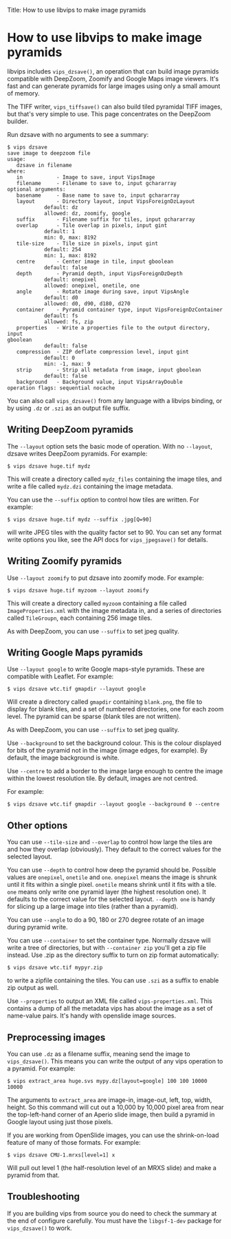 Title: How to use libvips to make image pyramids

# How to use libvips to make image pyramids

libvips includes `vips_dzsave()`, an operation
that can build image pyramids compatible with <ulink
url="http://en.wikipedia.org/wiki/Deep_Zoom">DeepZoom</ulink>, Zoomify
and <ulink url="https://developers.google.com/maps">Google Maps</ulink>
image viewers. It's fast and can generate pyramids for large images using
only a small amount of memory.

The TIFF writer, `vips_tiffsave()` can also build tiled pyramidal TIFF images,
but that's very simple to use. This page concentrates on the DeepZoom builder.  

Run dzsave with no arguments to see a summary:

```
$ vips dzsave
save image to deepzoom file
usage:
   dzsave in filename
where:
   in           - Image to save, input VipsImage
   filename     - Filename to save to, input gchararray
optional arguments:
   basename     - Base name to save to, input gchararray
   layout       - Directory layout, input VipsForeignDzLayout
			default: dz
			allowed: dz, zoomify, google
   suffix       - Filename suffix for tiles, input gchararray
   overlap      - Tile overlap in pixels, input gint
			default: 1
			min: 0, max: 8192
   tile-size    - Tile size in pixels, input gint
			default: 254
			min: 1, max: 8192
   centre       - Center image in tile, input gboolean
			default: false
   depth        - Pyramid depth, input VipsForeignDzDepth
			default: onepixel
			allowed: onepixel, onetile, one
   angle        - Rotate image during save, input VipsAngle
			default: d0
			allowed: d0, d90, d180, d270
   container    - Pyramid container type, input VipsForeignDzContainer
			default: fs
			allowed: fs, zip
   properties   - Write a properties file to the output directory, input
gboolean
			default: false
   compression  - ZIP deflate compression level, input gint
			default: 0
			min: -1, max: 9
   strip        - Strip all metadata from image, input gboolean
			default: false
   background   - Background value, input VipsArrayDouble
operation flags: sequential nocache 
```

You can also call `vips_dzsave()` from any language with a libvips binding, or
by using `.dz` or `.szi` as an output file suffix.

## Writing DeepZoom pyramids

The `--layout` option sets the basic mode of operation. With no
`--layout`, dzsave writes DeepZoom pyramids. For example:

```
$ vips dzsave huge.tif mydz
```

This will create a directory called `mydz_files` containing the image
tiles, and write a file called `mydz.dzi` containing the image
metadata. 

You can use the `--suffix` option to control how tiles are written. For
example:

```
$ vips dzsave huge.tif mydz --suffix .jpg[Q=90]
```

will write JPEG tiles with the quality factor set to 90. You can set any
format write options you like, see the API docs for `vips_jpegsave()`
for details.

## Writing Zoomify pyramids

Use `--layout zoomify` to put dzsave into zoomify mode. For example:

```
$ vips dzsave huge.tif myzoom --layout zoomify
```

This will create a directory called `myzoom` containing a file called
`ImageProperties.xml` with the image metadata in, and a series of
directories called `TileGroupn`, each containing 256 image tiles.

As with DeepZoom, you can use `--suffix` to set jpeg quality.

## Writing Google Maps pyramids

Use `--layout google` to write Google maps-style pyramids. These are
compatible with <ulink url="http://leafletjs.com">Leaflet</ulink>. For
example:

```
$ vips dzsave wtc.tif gmapdir --layout google
```

Will create a directory called `gmapdir` containing `blank.png`, the
file to display for blank tiles, and a set of numbered directories, one
for each zoom level. The pyramid can be sparse (blank tiles are not
written).

As with DeepZoom, you can use `--suffix` to set jpeg quality.

Use `--background` to set the background colour. This is the colour
displayed for bits of the pyramid not in the image (image edges, for
example). By default, the image background is white.

Use `--centre` to add a border to the image large enough to centre the
image within the lowest resolution tile. By default, images are not
centred.

For example:

```
$ vips dzsave wtc.tif gmapdir --layout google --background 0 --centre
```

## Other options

You can use `--tile-size` and `--overlap` to control how large the tiles
are and how they overlap (obviously). They default to the correct values
for the selected layout.

You can use `--depth` to control how deep the pyramid should be.  Possible
values are `onepixel`, `onetile` and `one`. `onepixel` means the image
is shrunk until it fits within a single pixel. `onetile` means shrink
until it fits with a tile. `one` means only write one pyramid layer (the
highest resolution one). It defaults to the correct value for the selected
layout. `--depth one` is handy for slicing up a large image into tiles
(rather than a pyramid).

You can use `--angle` to do a 90, 180 or 270 degree rotate of an image
during pyramid write.

You can use `--container` to set the container type. Normally dzsave will
write a tree of directories, but with `--container zip` you'll get a zip file
instead. Use .zip as the directory suffix to turn on zip format automatically:

```
$ vips dzsave wtc.tif mypyr.zip
```

to write a zipfile containing the tiles. You can use `.szi` as a suffix to
enable zip output as well. 

Use `--properties` to output an XML file called `vips-properties.xml`. This
contains a dump of all the metadata vips has about the image as a set of
name-value pairs. It's handy with openslide image sources. 

## Preprocessing images

You can use `.dz` as a filename suffix, meaning send the image to
`vips_dzsave()`. This means you can write the output of any vips operation to a
pyramid. For example:

```
$ vips extract_area huge.svs mypy.dz[layout=google] 100 100 10000 10000
```

The arguments to `extract_area` are image-in, image-out, left, top,
width, height. So this command will cut out a 10,000 by 10,000 pixel
area from near the top-left-hand corner of an Aperio slide image, then
build a pyramid in Google layout using just those pixels.

If you are working from OpenSlide images, you can use the shrink-on-load
feature of many of those formats. For example:

```
$ vips dzsave CMU-1.mrxs[level=1] x
```

Will pull out level 1 (the half-resolution level of an MRXS slide) and
make a pyramid from that.

## Troubleshooting

If you are building vips from source you do need to check the summary at
the end of configure carefully. You must have the `libgsf-1-dev` package
for `vips_dzsave()` to work.


